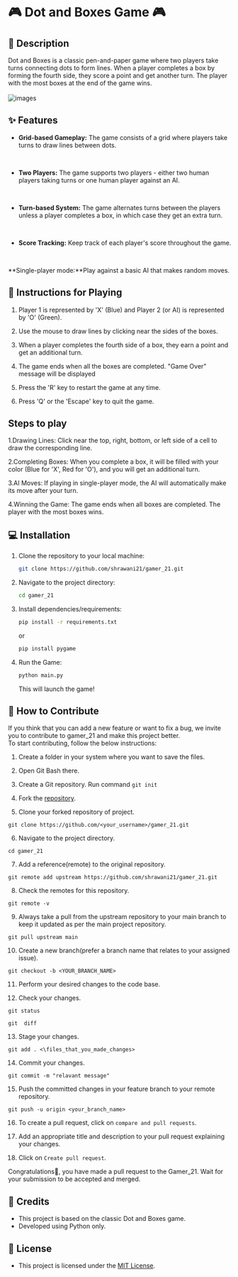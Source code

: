 # 🎮 Dot and Boxes Game 🎮 

##  📜 Description
Dot and Boxes is a classic pen-and-paper game where two players take turns connecting dots to form lines. When a player completes a box by forming the fourth side, they score a point and get another turn. The player with the most boxes at the end of the game wins.
<br>
<br>
![images](images/dotandgame.png)
## ✨ Features 
- **Grid-based Gameplay:** The game consists of a grid where players take turns to draw lines between dots.
<br>

- **Two Players:** The game supports two players - either two human players taking turns or one human player against an AI.

<br>

- **Turn-based System:** The game alternates turns between the players unless a player completes a box, in which case they get an extra turn.
<br>

- **Score Tracking:** Keep track of each player's score throughout the game.
<br>

 **Single-player mode:**Play against a basic AI that makes random moves.


## 🎲 Instructions for Playing

1. Player 1 is represented by 'X' (Blue) and Player 2 (or AI) is represented by 'O' (Green).

2. Use the mouse to draw lines by clicking near the sides of the boxes.

3. When a player completes the fourth side of a box, they earn a point and get an additional turn.

4. The game ends when all the boxes are completed. "Game Over" message will be displayed

5. Press the 'R' key to restart the game at any time.

6. Press 'Q' or the 'Escape' key to quit the game.

## Steps to play

 1.Drawing Lines:
Click near the top, right, bottom, or left side of a cell to draw the corresponding line.

2.Completing Boxes:
When you complete a box, it will be filled with your color (Blue for 'X', Red for 'O'), and you will get an additional turn.

3.AI Moves:
If playing in single-player mode, the AI will automatically make its move after your turn.

4.Winning the Game:
The game ends when all boxes are completed. The player with the most boxes wins.

## 💻 Installation 
1. Clone the repository to your local machine:
   ```bash
   git clone https://github.com/shrawani21/gamer_21.git
   ```
2. Navigate to the project directory:
   ```bash
   cd gamer_21
   ```
3. Install dependencies/requirements:
   ```bash
   pip install -r requirements.txt
   ```
   or
   ```bash
   pip install pygame
   ```
4. Run the Game:
   ```bash
   python main.py
   ```
   This will launch the game!


## 🤝 How to Contribute

If you think that you can add a new feature or want to fix a bug, we invite you to contribute to gamer_21 and make this project better. 
<br>To start contributing, follow the below instructions:

1.  Create a folder in your system where you want to save the files.

2.   Open Git Bash there.

3.  Create a Git repository.
            Run command  `git init`
            
4.  Fork the  [repository](https://github.com/shrawani21/gamer_21.git).

5.  Clone your forked repository of project.
```
git clone https://github.com/<your_username>/gamer_21.git
```

6.  Navigate to the project directory.

```
cd gamer_21
```
7.  Add a reference(remote) to the original repository.

```
git remote add upstream https://github.com/shrawani21/gamer_21.git
```
8.  Check the remotes for this repository.

```
git remote -v
```

9.  Always take a pull from the upstream repository to your main branch to keep it updated as per the main project repository.

```
git pull upstream main
```

10.  Create a new branch(prefer a branch name that relates to your assigned issue).

```
git checkout -b <YOUR_BRANCH_NAME>
```

11.  Perform your desired changes to the code base.
    
12.  Check your changes.
    

```
git status
```

```
git  diff
```

13.  Stage your changes.

```
git add . <\files_that_you_made_changes>
```

14.  Commit your changes.

```
git commit -m "relavant message"
```

15.  Push the committed changes in your feature branch to your remote repository.

```
git push -u origin <your_branch_name>
```

16.  To create a pull request, click on  `compare and pull requests`.
    
17.  Add an appropriate title and description to your pull request explaining your changes.
    
18.  Click on  `Create pull request`.
    

Congratulations🎉, you have made a pull request to the Gamer_21. Wait for your submission to be accepted and merged.

## 📜 Credits 
- This project is based on the classic Dot and Boxes game.
- Developed using Python only.


## 📄 License 
- This project is licensed under the [MIT License](https://opensource.org/licenses/MIT).